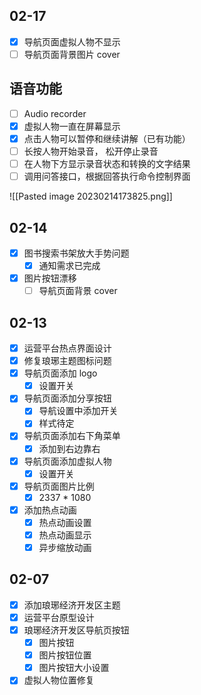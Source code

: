 ## 02-17

- [x] 导航页面虚拟人物不显示
- [ ] 导航页面背景图片 cover

## 语音功能

- [ ] Audio recorder
- [x] 虚拟人物一直在屏幕显示
- [x] 点击人物可以暂停和继续讲解（已有功能） 
- [ ] 长按人物开始录音， 松开停止录音
- [ ] 在人物下方显示录音状态和转换的文字结果
- [ ] 调用问答接口，根据回答执行命令控制界面

![[Pasted image 20230214173825.png]]

## 02-14

- [x] 图书搜索书架放大手势问题
	- [x] 通知需求已完成
- [x] 图片按钮漂移
	- [ ] 导航页面背景 cover

## 02-13

- [x] 运营平台热点界面设计
- [x] 修复琅琊主题图标问题
- [x] 导航页面添加 logo
	- [x] 设置开关
- [x] 导航页面添加分享按钮
	- [x] 导航设置中添加开关
	- [x] 样式待定
- [x] 导航页面添加右下角菜单
	- [x] 添加到右边靠右
- [x] 导航页面添加虚拟人物
	- [x] 设置开关
- [x] 导航页面图片比例
	- [x] 2337 * 1080
- [x] 添加热点动画
	- [x] 热点动画设置
	- [x] 热点动画显示
	- [x] 异步缩放动画

## 02-07

- [x] 添加琅琊经济开发区主题
- [x] 运营平台原型设计
- [x] 琅琊经济开发区导航页按钮
	- [x] 图片按钮
	- [x] 图片按钮位置
	- [x] 图片按钮大小设置
- [x] 虚拟人物位置修复